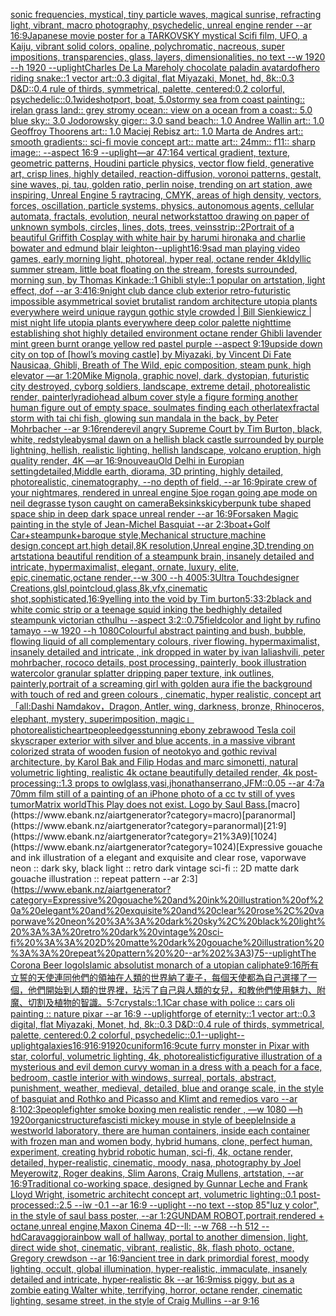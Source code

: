[sonic frequencies, mystical, tiny particle waves, magical sunrise, refracting light, vibrant, macro photography, psychedelic, unreal engine render --ar 16:9](https://www.ebank.nz/aiartgenerator?category=sonic%20frequencies%2C%20mystical%2C%20tiny%20particle%20waves%2C%20magical%20sunrise%2C%20refracting%20light%2C%20vibrant%2C%20macro%20photography%2C%20psychedelic%2C%20unreal%20engine%20render%20--ar%2016%3A9)[Japanese movie poster for a TARKOVSKY mystical Scifi film, UFO, a Kaiju, vibrant solid colors, opaline, polychromatic, nacreous, super impositions, transparencies, glass, layers, dimensionalities, no text --w 1920 --h 1920 --uplight](https://www.ebank.nz/aiartgenerator?category=Japanese%20movie%20poster%20for%20a%20TARKOVSKY%20mystical%20Scifi%20film%2C%20UFO%2C%20a%20Kaiju%2C%20vibrant%20solid%20colors%2C%20opaline%2C%20polychromatic%2C%20nacreous%2C%20super%20impositions%2C%20transparencies%2C%20glass%2C%20layers%2C%20dimensionalities%2C%20no%20text%20--w%201920%20--h%201920%20--uplight)[Charles De La Mare](https://www.ebank.nz/aiartgenerator?category=Charles%20De%20La%20Mare)[holy chocolate paladin avatar](https://www.ebank.nz/aiartgenerator?category=holy%20chocolate%20paladin%20avatar)[dof](https://www.ebank.nz/aiartgenerator?category=dof)[hero riding snake::1 vector art::0.3 digital, flat Miyazaki, Monet, hd, 8k::0.3 D&D::0.4 rule of thirds, symmetrical, palette, centered:0.2 colorful, psychedelic::0.1](https://www.ebank.nz/aiartgenerator?category=hero%20riding%20snake%3A%3A1%20vector%20art%3A%3A0.3%20digital%2C%20flat%20Miyazaki%2C%20Monet%2C%20hd%2C%208k%3A%3A0.3%20D%26D%3A%3A0.4%20rule%20of%20thirds%2C%20symmetrical%2C%20palette%2C%20centered%3A0.2%20colorful%2C%20psychedelic%3A%3A0.1)[wideshot](https://www.ebank.nz/aiartgenerator?category=wideshot)[port, boat, 5.0stormy sea from coast painting:: irelan grass land:: grey stromy ocean:: view on a ocean from a coast:: 5.0 blue sky:: 3.0 Jodorowsky giger:: 3.0 sand beach:: 1.0 Andree Wallin art:: 1.0 Geoffroy Thoorens art:: 1.0 Maciej Rebisz art:: 1.0 Marta de Andres art:: smooth gradients:: sci-fi movie concept art:: matte art:: 24mm:: f11:: sharp image:: --aspect 16:9 --uplight](https://www.ebank.nz/aiartgenerator?category=port%2C%20boat%2C%205.0stormy%20sea%20from%20coast%20painting%3A%3A%20irelan%20grass%20land%3A%3A%20grey%20stromy%20ocean%3A%3A%20view%20on%20a%20ocean%20from%20a%20coast%3A%3A%205.0%20blue%20sky%3A%3A%203.0%20Jodorowsky%20giger%3A%3A%203.0%20sand%20beach%3A%3A%201.0%20Andree%20Wallin%20art%3A%3A%201.0%20Geoffroy%20Thoorens%20art%3A%3A%201.0%20Maciej%20Rebisz%20art%3A%3A%201.0%20Marta%20de%20Andres%20art%3A%3A%20smooth%20gradients%3A%3A%20sci-fi%20movie%20concept%20art%3A%3A%20matte%20art%3A%3A%2024mm%3A%3A%20f11%3A%3A%20sharp%20image%3A%3A%20--aspect%2016%3A9%20--uplight)[—ar 47:164 vertical gradient, texture, geometric patterns, Houdini particle physics, vector flow field, generative art, crisp lines, highly detailed, reaction-diffusion, voronoi patterns, gestalt, sine waves, pi, tau, golden ratio, perlin noise, trending on art station, awe inspiring, Unreal Engine 5 raytracing, CMYK, areas of high density, vectors, forces, oscillation, particle systems, physics, autonomous agents, cellular automata, fractals, evolution, neural networks](https://www.ebank.nz/aiartgenerator?category=%E2%80%94ar%2047%3A164%20vertical%20gradient%2C%20texture%2C%20geometric%20patterns%2C%20Houdini%20particle%20physics%2C%20vector%20flow%20field%2C%20generative%20art%2C%20crisp%20lines%2C%20highly%20detailed%2C%20reaction-diffusion%2C%20voronoi%20patterns%2C%20gestalt%2C%20sine%20waves%2C%20pi%2C%20tau%2C%20golden%20ratio%2C%20perlin%20noise%2C%20trending%20on%20art%20station%2C%20awe%20inspiring%2C%20Unreal%20Engine%205%20raytracing%2C%20CMYK%2C%20areas%20of%20high%20density%2C%20vectors%2C%20forces%2C%20oscillation%2C%20particle%20systems%2C%20physics%2C%20autonomous%20agents%2C%20cellular%20automata%2C%20fractals%2C%20evolution%2C%20neural%20networks)[tattoo drawing on paper of unknown symbols, circles, lines, dots, trees, veins](https://www.ebank.nz/aiartgenerator?category=tattoo%20drawing%20on%20paper%20of%20unknown%20symbols%2C%20circles%2C%20lines%2C%20dots%2C%20trees%2C%20veins)[strip::2](https://www.ebank.nz/aiartgenerator?category=strip%3A%3A2)[Portrait of a beautiful Griffith Cosplay with white hair by harumi hironaka and charlie bowater and edmund blair leighton](https://www.ebank.nz/aiartgenerator?category=Portrait%20of%20a%20beautiful%20Griffith%20Cosplay%20with%20white%20hair%20by%20harumi%20hironaka%20and%20charlie%20bowater%20and%20edmund%20blair%20leighton)[--uplight](https://www.ebank.nz/aiartgenerator?category=--uplight)[16:9](https://www.ebank.nz/aiartgenerator?category=16%3A9)[sad man playing video games, early morning light, photoreal, hyper real, octane render 4k](https://www.ebank.nz/aiartgenerator?category=sad%20man%20playing%20video%20games%2C%20early%20morning%20light%2C%20photoreal%2C%20hyper%20real%2C%20octane%20render%204k)[Idyllic summer stream, little boat floating on the stream, forests surrounded, morning sun, by Thomas Kinkade::1 Ghibli style::1 popular on artstation, light effect, dof --ar 3:4](https://www.ebank.nz/aiartgenerator?category=Idyllic%20summer%20stream%2C%20little%20boat%20floating%20on%20the%20stream%2C%20forests%20surrounded%2C%20morning%20sun%2C%20by%20Thomas%20Kinkade%3A%3A1%20Ghibli%20style%3A%3A1%20popular%20on%20artstation%2C%20light%20effect%2C%20dof%20--ar%203%3A4)[16:9](https://www.ebank.nz/aiartgenerator?category=16%3A9)[night club dance club exterior retro-futuristic impossible asymmetrical soviet brutalist random architecture utopia plants everywhere weird unique raygun gothic style crowded | Bill Sienkiewicz |   mist night life utopia plants everywhere deep color palette nighttime establishing shot highly detailed environment octane render Ghibli lavender mint green burnt orange yellow red pastel purple --aspect 9:19](https://www.ebank.nz/aiartgenerator?category=night%20club%20dance%20club%20exterior%20retro-futuristic%20impossible%20asymmetrical%20soviet%20brutalist%20random%20architecture%20utopia%20plants%20everywhere%20weird%20unique%20raygun%20gothic%20style%20crowded%20%7C%20Bill%20Sienkiewicz%20%7C%20%20%20mist%20night%20life%20utopia%20plants%20everywhere%20deep%20color%20palette%20nighttime%20establishing%20shot%20highly%20detailed%20environment%20octane%20render%20Ghibli%20lavender%20mint%20green%20burnt%20orange%20yellow%20red%20pastel%20purple%20--aspect%209%3A19)[upside down city on top of [howl’s moving castle] by Miyazaki, by Vincent Di Fate Nausicaa, Ghibli, Breath of The Wild, epic composition, steam punk, high elevator —ar 1:20](https://www.ebank.nz/aiartgenerator?category=upside%20down%20city%20on%20top%20of%20%5Bhowl%E2%80%99s%20moving%20castle%5D%20by%20Miyazaki%2C%20by%20Vincent%20Di%20Fate%20Nausicaa%2C%20Ghibli%2C%20Breath%20of%20The%20Wild%2C%20epic%20composition%2C%20steam%20punk%2C%20high%20elevator%20%E2%80%94ar%201%3A20)[Mike Mignola, graphic novel, dark, dystopian, futuristic city destroyed, cyborg soldiers, landscape, extreme detail, photorealistic render, painterly](https://www.ebank.nz/aiartgenerator?category=Mike%20Mignola%2C%20graphic%20novel%2C%20dark%2C%20dystopian%2C%20futuristic%20city%20destroyed%2C%20cyborg%20soldiers%2C%20landscape%2C%20extreme%20detail%2C%20photorealistic%20render%2C%20painterly)[radiohead album cover style a figure forming another human figure out of empty space, soulmates finding each other](https://www.ebank.nz/aiartgenerator?category=radiohead%20album%20cover%20style%20a%20figure%20forming%20another%20human%20figure%20out%20of%20empty%20space%2C%20soulmates%20finding%20each%20other)[latex](https://www.ebank.nz/aiartgenerator?category=latex)[fractal storm with tai chi fish, glowing sun mandala in the back, by Peter Mohrbacher  --ar 9:16](https://www.ebank.nz/aiartgenerator?category=fractal%20storm%20with%20tai%20chi%20fish%2C%20glowing%20sun%20mandala%20in%20the%20back%2C%20by%20Peter%20Mohrbacher%20%20--ar%209%3A16)[render](https://www.ebank.nz/aiartgenerator?category=render)[evil angry Supreme Court by Tim Burton, black, white, red](https://www.ebank.nz/aiartgenerator?category=evil%20angry%20Supreme%20Court%20by%20Tim%20Burton%2C%20black%2C%20white%2C%20red)[style](https://www.ebank.nz/aiartgenerator?category=style)[abysmal dawn on a hellish black castle surrounded by purple lightning, hellish, realistic lighting, hellish landscape, volcano eruption, high quality render, 4K —ar 16:9](https://www.ebank.nz/aiartgenerator?category=abysmal%20dawn%20on%20a%20hellish%20black%20castle%20surrounded%20by%20purple%20lightning%2C%20hellish%2C%20realistic%20lighting%2C%20hellish%20landscape%2C%20volcano%20eruption%2C%20high%20quality%20render%2C%204K%20%E2%80%94ar%2016%3A9)[nouveau](https://www.ebank.nz/aiartgenerator?category=nouveau)[Old Delhi in Europian setting](https://www.ebank.nz/aiartgenerator?category=Old%20Delhi%20in%20Europian%20setting)[](https://www.ebank.nz/aiartgenerator?category=)[detailed,](https://www.ebank.nz/aiartgenerator?category=detailed%2C)[Middle earth, diorama, 3D printing, highly detailed, photorealistic, cinematography, --no depth of field, --ar 16:9](https://www.ebank.nz/aiartgenerator?category=Middle%20earth%2C%20diorama%2C%203D%20printing%2C%20highly%20detailed%2C%20photorealistic%2C%20cinematography%2C%20--no%20depth%20of%20field%2C%20--ar%2016%3A9)[pirate crew of your nightmares, rendered in unreal engine 5](https://www.ebank.nz/aiartgenerator?category=pirate%20crew%20of%20your%20nightmares%2C%20rendered%20in%20unreal%20engine%205)[joe rogan going ape mode on neil degrasse tyson caught on camera](https://www.ebank.nz/aiartgenerator?category=joe%20rogan%20going%20ape%20mode%20on%20neil%20degrasse%20tyson%20caught%20on%20camera)[Beksinkski](https://www.ebank.nz/aiartgenerator?category=Beksinkski)[cyberpunk tube shaped space ship in deep dark space unreal render --ar 16:9](https://www.ebank.nz/aiartgenerator?category=cyberpunk%20tube%20shaped%20space%20ship%20in%20deep%20dark%20space%20unreal%20render%20--ar%2016%3A9)[Forsaken Magic painting in the style of Jean-Michel Basquiat --ar 2:3](https://www.ebank.nz/aiartgenerator?category=Forsaken%20Magic%20painting%20in%20the%20style%20of%20Jean-Michel%20Basquiat%20--ar%202%3A3)[boat+Golf Car+steampunk+baroque style,Mechanical structure,machine design,concept art,high detail,8K resolution,Unreal engine,3D,trending on artstation](https://www.ebank.nz/aiartgenerator?category=boat%2BGolf%20Car%2Bsteampunk%2Bbaroque%20style%2CMechanical%20structure%2Cmachine%20design%2Cconcept%20art%2Chigh%20detail%2C8K%20resolution%2CUnreal%20engine%2C3D%2Ctrending%20on%20artstation)[a beautiful rendition of a steampunk brain, insanely detailed and intricate, hypermaximalist, elegant, ornate, luxury, elite, epic,cinematic,octane render,--w 300 --h 400](https://www.ebank.nz/aiartgenerator?category=a%20beautiful%20rendition%20of%20a%20steampunk%20brain%2C%20insanely%20detailed%20and%20intricate%2C%20hypermaximalist%2C%20elegant%2C%20ornate%2C%20luxury%2C%20elite%2C%20epic%2Ccinematic%2Coctane%20render%2C--w%20300%20--h%20400)[5:3](https://www.ebank.nz/aiartgenerator?category=5%3A3)[Ultra Touchdesigner Creations,glsl,pointcloud,glass,8k,vfx,cinematic shot,sophisticated,16:9](https://www.ebank.nz/aiartgenerator?category=Ultra%20Touchdesigner%20Creations%2Cglsl%2Cpointcloud%2Cglass%2C8k%2Cvfx%2Ccinematic%20shot%2Csophisticated%2C16%3A9)[yelling into the void by Tim burton](https://www.ebank.nz/aiartgenerator?category=yelling%20into%20the%20void%20by%20Tim%20burton)[5:3](https://www.ebank.nz/aiartgenerator?category=5%3A3)[3:2](https://www.ebank.nz/aiartgenerator?category=3%3A2)[black and white comic strip or a teenage squid inking the bed](https://www.ebank.nz/aiartgenerator?category=black%20and%20white%20comic%20strip%20or%20a%20teenage%20squid%20inking%20the%20bed)[highly detailed steampunk victorian cthulhu --aspect 3:2](https://www.ebank.nz/aiartgenerator?category=highly%20detailed%20steampunk%20victorian%20cthulhu%20--aspect%203%3A2)[::0.75](https://www.ebank.nz/aiartgenerator?category=%3A%3A0.75)[field](https://www.ebank.nz/aiartgenerator?category=field)[color and light by rufino tamayo --w 1920 --h 1080](https://www.ebank.nz/aiartgenerator?category=color%20and%20light%20by%20rufino%20tamayo%20--w%201920%20--h%201080)[Colourful abstract painting and bush, bubble, flowing liquid of all complementary colours, river flowing. hypermaximalist, insanely detailed and intricate , ink dropped in water by ivan laliashvili, peter mohrbacher, rococo details, post processing, painterly, book illustration watercolor granular splatter dripping paper texture, ink outlines, painterly,](https://www.ebank.nz/aiartgenerator?category=Colourful%20abstract%20painting%20and%20bush%2C%20bubble%2C%20flowing%20liquid%20of%20all%20complementary%20colours%2C%20river%20flowing.%20hypermaximalist%2C%20insanely%20detailed%20and%20intricate%20%2C%20ink%20dropped%20in%20water%20by%20ivan%20laliashvili%2C%20peter%20mohrbacher%2C%20rococo%20details%2C%20post%20processing%2C%20painterly%2C%20book%20illustration%20watercolor%20granular%20splatter%20dripping%20paper%20texture%2C%20ink%20outlines%2C%20painterly%2C)[portrait of a screaming girl with golden aura ifie the background with touch of red and green colours , cinematic, hyper realistic, concept art](https://www.ebank.nz/aiartgenerator?category=portrait%20of%20a%20screaming%20girl%20with%20golden%20aura%20ifie%20the%20background%20with%20touch%20of%20red%20and%20green%20colours%20%2C%20cinematic%2C%20hyper%20realistic%2C%20concept%20art)[「all:Dashi Namdakov，Dragon, Antler, wing, darkness, bronze, Rhinoceros, elephant, mystery, superimposition, magic」](https://www.ebank.nz/aiartgenerator?category=%E3%80%8Call%3ADashi%20Namdakov%EF%BC%8CDragon%2C%20Antler%2C%20wing%2C%20darkness%2C%20bronze%2C%20Rhinoceros%2C%20elephant%2C%20mystery%2C%20superimposition%2C%20magic%E3%80%8D)[photorealistic](https://www.ebank.nz/aiartgenerator?category=photorealistic)[heart](https://www.ebank.nz/aiartgenerator?category=heart)[people](https://www.ebank.nz/aiartgenerator?category=people)[edges](https://www.ebank.nz/aiartgenerator?category=edges)[](https://www.ebank.nz/aiartgenerator?category=)[stunning ebony zebrawood Tesla coil skyscraper exterior with silver and blue accents, in a massive vibrant colorized strata of wooden fusion of neotokyo and gothic revival architecture, by Karol Bak and Filip Hodas and marc simonetti, natural volumetric lighting, realistic 4k octane beautifully detailed render, 4k post-processing::1.3 props to owlglass,vasi,jhonathanserrano,JFM::0.05 --ar 4:7](https://www.ebank.nz/aiartgenerator?category=stunning%20ebony%20zebrawood%20Tesla%20coil%20skyscraper%20exterior%20with%20silver%20and%20blue%20accents%2C%20in%20a%20massive%20vibrant%20colorized%20strata%20of%20wooden%20fusion%20of%20neotokyo%20and%20gothic%20revival%20architecture%2C%20by%20Karol%20Bak%20and%20Filip%20Hodas%20and%20marc%20simonetti%2C%20natural%20volumetric%20lighting%2C%20realistic%204k%20octane%20beautifully%20detailed%20render%2C%204k%20post-processing%3A%3A1.3%20props%20to%20owlglass%2Cvasi%2Cjhonathanserrano%2CJFM%3A%3A0.05%20--ar%204%3A7)[a 70mm film still of a painting of an iPhone photo of a cc tv still of yves tumor](https://www.ebank.nz/aiartgenerator?category=a%2070mm%20film%20still%20of%20a%20painting%20of%20an%20iPhone%20photo%20of%20a%20cc%20tv%20still%20of%20yves%20tumor)[Matrix world](https://www.ebank.nz/aiartgenerator?category=Matrix%20world)[This Play does not exist. Logo by Saul Bass.](https://www.ebank.nz/aiartgenerator?category=This%20Play%20does%20not%20exist.%20Logo%20by%20Saul%20Bass.)[macro](https://www.ebank.nz/aiartgenerator?category=macro)[paranormal](https://www.ebank.nz/aiartgenerator?category=paranormal)[21:9](https://www.ebank.nz/aiartgenerator?category=21%3A9)[1024](https://www.ebank.nz/aiartgenerator?category=1024)[Expressive gouache and ink illustration of a elegant and exquisite and clear rose, vaporwave neon :: dark sky, black light :: retro dark vintage sci-fi :: 2D matte dark gouache illustration :: repeat pattern  --ar 2:3](https://www.ebank.nz/aiartgenerator?category=Expressive%20gouache%20and%20ink%20illustration%20of%20a%20elegant%20and%20exquisite%20and%20clear%20rose%2C%20vaporwave%20neon%20%3A%3A%20dark%20sky%2C%20black%20light%20%3A%3A%20retro%20dark%20vintage%20sci-fi%20%3A%3A%202D%20matte%20dark%20gouache%20illustration%20%3A%3A%20repeat%20pattern%20%20--ar%202%3A3)[75](https://www.ebank.nz/aiartgenerator?category=75)[--uplight](https://www.ebank.nz/aiartgenerator?category=--uplight)[The Corona Beer logo](https://www.ebank.nz/aiartgenerator?category=The%20Corona%20Beer%20logo)[Islamic absolutist monarch of a utopian caliphate](https://www.ebank.nz/aiartgenerator?category=Islamic%20absolutist%20monarch%20of%20a%20utopian%20caliphate)[9:16](https://www.ebank.nz/aiartgenerator?category=9%3A16)[所有立誓的天使連同他們的領袖在人類的世界納了妻子，每個天使都為自己選擇了一個，他們開始到人類的世界裡，玷污了自己與人類的女兒，和教他們使用魅力、附魔、切割及植物的智識。](https://www.ebank.nz/aiartgenerator?category=%E6%89%80%E6%9C%89%E7%AB%8B%E8%AA%93%E7%9A%84%E5%A4%A9%E4%BD%BF%E9%80%A3%E5%90%8C%E4%BB%96%E5%80%91%E7%9A%84%E9%A0%98%E8%A2%96%E5%9C%A8%E4%BA%BA%E9%A1%9E%E7%9A%84%E4%B8%96%E7%95%8C%E7%B4%8D%E4%BA%86%E5%A6%BB%E5%AD%90%EF%BC%8C%E6%AF%8F%E5%80%8B%E5%A4%A9%E4%BD%BF%E9%83%BD%E7%82%BA%E8%87%AA%E5%B7%B1%E9%81%B8%E6%93%87%E4%BA%86%E4%B8%80%E5%80%8B%EF%BC%8C%E4%BB%96%E5%80%91%E9%96%8B%E5%A7%8B%E5%88%B0%E4%BA%BA%E9%A1%9E%E7%9A%84%E4%B8%96%E7%95%8C%E8%A3%A1%EF%BC%8C%E7%8E%B7%E6%B1%A1%E4%BA%86%E8%87%AA%E5%B7%B1%E8%88%87%E4%BA%BA%E9%A1%9E%E7%9A%84%E5%A5%B3%E5%85%92%EF%BC%8C%E5%92%8C%E6%95%99%E4%BB%96%E5%80%91%E4%BD%BF%E7%94%A8%E9%AD%85%E5%8A%9B%E3%80%81%E9%99%84%E9%AD%94%E3%80%81%E5%88%87%E5%89%B2%E5%8F%8A%E6%A4%8D%E7%89%A9%E7%9A%84%E6%99%BA%E8%AD%98%E3%80%82)[5:7](https://www.ebank.nz/aiartgenerator?category=5%3A7)[crystals::1.1](https://www.ebank.nz/aiartgenerator?category=crystals%3A%3A1.1)[Car chase with police :: cars oli painting :: nature pixar --ar 16:9 --uplight](https://www.ebank.nz/aiartgenerator?category=Car%20chase%20with%20police%20%3A%3A%20cars%20oli%20painting%20%3A%3A%20nature%20pixar%20--ar%2016%3A9%20--uplight)[forge of eternity::1 vector art::0.3 digital, flat Miyazaki, Monet, hd, 8k::0.3 D&D::0.4 rule of thirds, symmetrical, palette, centered:0.2 colorful, psychedelic::0.1](https://www.ebank.nz/aiartgenerator?category=forge%20of%20eternity%3A%3A1%20vector%20art%3A%3A0.3%20digital%2C%20flat%20Miyazaki%2C%20Monet%2C%20hd%2C%208k%3A%3A0.3%20D%26D%3A%3A0.4%20rule%20of%20thirds%2C%20symmetrical%2C%20palette%2C%20centered%3A0.2%20colorful%2C%20psychedelic%3A%3A0.1)[--uplight](https://www.ebank.nz/aiartgenerator?category=--uplight)[--uplight](https://www.ebank.nz/aiartgenerator?category=--uplight)[galaxies](https://www.ebank.nz/aiartgenerator?category=galaxies)[16:9](https://www.ebank.nz/aiartgenerator?category=16%3A9)[16:9](https://www.ebank.nz/aiartgenerator?category=16%3A9)[1920](https://www.ebank.nz/aiartgenerator?category=1920)[cuniform](https://www.ebank.nz/aiartgenerator?category=cuniform)[16:9](https://www.ebank.nz/aiartgenerator?category=16%3A9)[cute furry monster in Pixar with star, colorful, volumetric lighting, 4k, photorealistic](https://www.ebank.nz/aiartgenerator?category=cute%20furry%20monster%20in%20Pixar%20with%20star%2C%20colorful%2C%20volumetric%20lighting%2C%204k%2C%20photorealistic)[figurative illustration of a mysterious and evil demon curvy woman in a dress with a peach for a face, bedroom, castle interior with windows, surreal, portals, abstract, punishment, weather, medieval, detailed, blue and orange scale, in the style of basquiat and Rothko and Picasso and Klimt and remedios varo --ar 8:10](https://www.ebank.nz/aiartgenerator?category=figurative%20illustration%20of%20a%20mysterious%20and%20evil%20demon%20curvy%20woman%20in%20a%20dress%20with%20a%20peach%20for%20a%20face%2C%20bedroom%2C%20castle%20interior%20with%20windows%2C%20surreal%2C%20portals%2C%20abstract%2C%20punishment%2C%20weather%2C%20medieval%2C%20detailed%2C%20blue%20and%20orange%20scale%2C%20in%20the%20style%20of%20basquiat%20and%20Rothko%20and%20Picasso%20and%20Klimt%20and%20remedios%20varo%20--ar%208%3A10)[2:3](https://www.ebank.nz/aiartgenerator?category=2%3A3)[people](https://www.ebank.nz/aiartgenerator?category=people)[fighter smoke boxing men realistic render , —w 1080 —h 1920](https://www.ebank.nz/aiartgenerator?category=fighter%20smoke%20boxing%20men%20realistic%20render%20%2C%20%E2%80%94w%201080%20%E2%80%94h%201920)[organic](https://www.ebank.nz/aiartgenerator?category=organic)[structure](https://www.ebank.nz/aiartgenerator?category=structure)[fascisti mickey mouse in style of beeple](https://www.ebank.nz/aiartgenerator?category=fascisti%20mickey%20mouse%20in%20style%20of%20beeple)[Inside a westworld laboratory, there are human containers, inside each container with frozen man and women body, hybrid humans, clone, perfect human, experiment, creating hybrid robotic human, sci-fi, 4k, octane render, detailed, hyper-realistic, cinematic, moody, nasa, photography by Joel Meyerowitz, Roger deakins, Slim Aarons, Craig Mullens, artstation, --ar 16:9](https://www.ebank.nz/aiartgenerator?category=Inside%20a%20westworld%20laboratory%2C%20there%20are%20human%20containers%2C%20inside%20each%20container%20with%20frozen%20man%20and%20women%20body%2C%20hybrid%20humans%2C%20clone%2C%20perfect%20human%2C%20experiment%2C%20creating%20hybrid%20robotic%20human%2C%20sci-fi%2C%204k%2C%20octane%20render%2C%20detailed%2C%20hyper-realistic%2C%20cinematic%2C%20moody%2C%20nasa%2C%20photography%20by%20Joel%20Meyerowitz%2C%20Roger%20deakins%2C%20Slim%20Aarons%2C%20Craig%20Mullens%2C%20artstation%2C%20--ar%2016%3A9)[Traditional co-working space, designed by Gunnar Leche and  Frank Lloyd Wright, isometric architecht concept art, volumetric lighting::0.1 post-processed::2.5 --iw -0.1 --ar 16:9 --uplight --no text --stop 85](https://www.ebank.nz/aiartgenerator?category=Traditional%20co-working%20space%2C%20designed%20by%20Gunnar%20Leche%20and%20%20Frank%20Lloyd%20Wright%2C%20isometric%20architecht%20concept%20art%2C%20volumetric%20lighting%3A%3A0.1%20post-processed%3A%3A2.5%20--iw%20-0.1%20--ar%2016%3A9%20--uplight%20--no%20text%20--stop%2085)["luz y color", in the style of saul bass poster, --ar 1:2](https://www.ebank.nz/aiartgenerator?category=%22luz%20y%20color%22%2C%20in%20the%20style%20of%20saul%20bass%20poster%2C%20--ar%201%3A2)[GUNDAM ROBOT,portrait,rendered + octane,unreal engine,Maxon Cinema 4D--ll: --w 768 --h 512 --hd](https://www.ebank.nz/aiartgenerator?category=GUNDAM%20ROBOT%2Cportrait%2Crendered%20%2B%20octane%2Cunreal%20engine%2CMaxon%20Cinema%204D--ll%3A%20--w%20768%20--h%20512%20--hd)[Caravaggio](https://www.ebank.nz/aiartgenerator?category=Caravaggio)[rainbow wall of hallway, portal to another dimension, light, direct wide shot, cinematic, vibrant, realistic, 8k, flash photo, octane, Gregory crewdson --ar 16:9](https://www.ebank.nz/aiartgenerator?category=rainbow%20wall%20of%20hallway%2C%20portal%20to%20another%20dimension%2C%20light%2C%20direct%20wide%20shot%2C%20cinematic%2C%20vibrant%2C%20realistic%2C%208k%2C%20flash%20photo%2C%20octane%2C%20Gregory%20crewdson%20--ar%2016%3A9)[ancient tree in dark primordial forest, moody lighting, occult, global illumination, hyper-realistic, immaculate, insanely detailed and intricate, hyper-realistic 8k --ar 16:9](https://www.ebank.nz/aiartgenerator?category=ancient%20tree%20in%20dark%20primordial%20forest%2C%20moody%20lighting%2C%20occult%2C%20global%20illumination%2C%20hyper-realistic%2C%20immaculate%2C%20insanely%20detailed%20and%20intricate%2C%20hyper-realistic%208k%20--ar%2016%3A9)[miss piggy, but as a zombie eating Walter white, terrifying, horror, octane render, cinematic lighting, sesame street, in the style of Craig Mullins --ar 9:16](https://www.ebank.nz/aiartgenerator?category=miss%20piggy%2C%20but%20as%20a%20zombie%20eating%20Walter%20white%2C%20terrifying%2C%20horror%2C%20octane%20render%2C%20cinematic%20lighting%2C%20sesame%20street%2C%20in%20the%20style%20of%20Craig%20Mullins%20--ar%209%3A16)